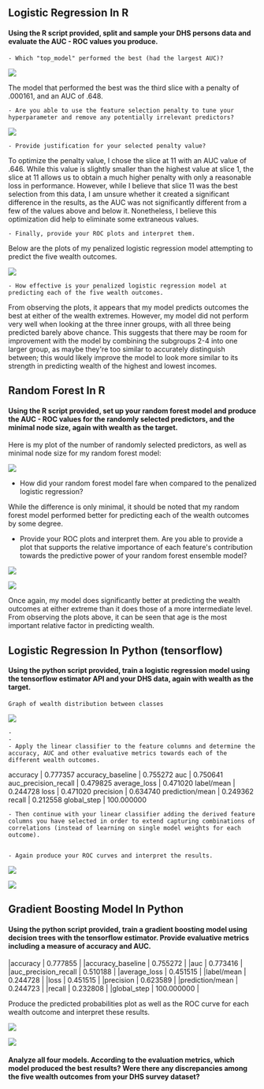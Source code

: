 
## Logistic Regression In R

#### Using the R script provided, split and sample your DHS persons data and evaluate the AUC - ROC values you produce. 
    - Which "top_model" performed the best (had the largest AUC)? 

![](top_models.png)

The model that performed the best was the third slice with a penalty of .000161, and an AUC of .648.


    - Are you able to use the feature selection penalty to tune your hyperparameter and remove any potentially irrelevant predictors? 



![](lr_plot.png)

    - Provide justification for your selected penalty value? 
    
To optimize the penalty value, I chose the slice at 11 with an AUC value of .646. While this value is slightly smaller than the highest value at slice 1, the slice at 11 allows us to obtain a much higher penalty with only a reasonable loss in performance. 
However, while I believe that slice 11 was the best selection from this data, I am unsure whether it created a significant difference in the results, as the AUC was not significantly different from a few of the values above and below it. Nonetheless, I believe this optimization did help to eliminate some extraneous values.


    - Finally, provide your ROC plots and interpret them.

Below are the plots of my penalized logistic regression model attempting to predict the five wealth outcomes.

![](lr_auc.png)

    - How effective is your penalized logistic regression model at predicting each of the five wealth outcomes.

From observing the plots, it appears that my model predicts outcomes the best at either of the wealth extremes. However, my model did not perform very well when looking at the three inner groups, with all three being predicted barely above chance. This suggests that there may be room for improvement with the model by combining the subgroups 2-4 into one larger group, as maybe they're too similar to accurately distinguish between; this would likely improve the model to look more similar to its strength in predicting wealth of the highest and lowest incomes. 




## Random Forest In R
#### Using the R script provided, set up your random forest model and produce the AUC - ROC values for the randomly selected predictors, and the minimal node size, again with wealth as the target.


Here is my plot of the number of randomly selected predictors, as well as minimal node size for my random forest model:

![](rf_res.png)


  -  How did your random forest model fare when compared to the penalized logistic regression? 


While the difference is only minimal, it should be noted that my random forest model performed better for predicting each of the wealth outcomes by some degree.



  -  Provide your ROC plots and interpret them. Are you able to provide a plot that supports the relative importance of each feature's contribution towards the predictive power of your random forest ensemble model?

![](rf_auc.png)

![](last_rf_fit.png)


Once again, my model does significantly better at predicting the wealth outcomes at either extreme than it does those of a more intermediate level. From observing the plots above, it can be seen that age is the most important relative factor in predicting wealth.


## Logistic Regression In Python (tensorflow)

#### Using the python script provided, train a logistic regression model using the tensorflow estimator API and your DHS data, again with wealth as the target. 
    
    
    
    Graph of wealth distribution between classes
    
   ![](wealth_dist.png)
    
    
    
    
    - 
    - 
    - Apply the linear classifier to the feature columns and determine the accuracy, AUC and other evaluative metrics towards each of the different wealth outcomes. 



accuracy               |   0.777357
accuracy_baseline       |  0.755272
auc                    |   0.750641
auc_precision_recall   |   0.479825
average_loss           |   0.471020
label/mean             |   0.244728
loss                   |   0.471020
precision              |   0.634740
prediction/mean       |    0.249362
recall              |      0.212558
global_step          |   100.000000







    - Then continue with your linear classifier adding the derived feature columns you have selected in order to extend capturing combinations of correlations (instead of learning on single model weights for each outcome). 


    - Again produce your ROC curves and interpret the results.


![](log_reg_pp.png)


![](roc1.png)


## Gradient Boosting Model In Python
#### Using the python script provided, train a gradient boosting model using decision trees with the tensorflow estimator. Provide evaluative metrics including a measure of accuracy and AUC. 


|accuracy              |    0.777855 |
|accuracy_baseline     |    0.755272 |
|auc                  |     0.773416 |
|auc_precision_recall  |    0.510188 |
|average_loss        |      0.451515 |
|label/mean       |         0.244728 |
|loss             |         0.451515 |
|precision         |        0.623589 |
|prediction/mean   |        0.244723 |
|recall            |        0.232808 |
|global_step       |      100.000000 |


Produce the predicted probabilities plot as well as the ROC curve for each wealth outcome and interpret these results.

![](boostedtree_pp)


![](roc2.png)


#### Analyze all four models. According to the evaluation metrics, which model produced the best results? Were there any discrepancies among the five wealth outcomes from your DHS survey dataset?

